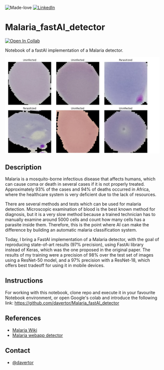 ![Made-love][made-love-shield]
[![LinkedIn][linkedin-shield]][linkedin-url]

# Malaria_fastAI_detector
[![Open In Collab](https://colab.research.google.com/assets/colab-badge.svg)](https://colab.research.google.com/drive/1OpIIpDUA-M9QD-PExdYzXY3FJ8qG3l9i)

Notebook of a fastAI implementation of a Malaria detector.

![Coloring result][product-screenshot]

## Description
Malaria is a mosquito-borne infectious disease that affects humans, which can cause coma or death in several cases if it is not properly treated. Approximately 93% of the cases and 94% of deaths occurred in Africa, where the healthcare system is very deficient due to the lack of resources.

There are several methods and tests which can be used for malaria detection. Microscopic examination of blood is the best known method for diagnosis, but it is a very slow method because a trained technician has to manually examine around 5000 cells and count how many cells has a parasite inside them. Therefore, this is the point where AI can make the difference by building an automatic malaria classification system.

Today, I bring a FastAI implementation of a Malaria detector, with the goal of reproducing state-of-art results (97% precision), using FastAi library instead of Keras, which was the one proposed in the original paper. The results of my training were a precision of 98% over the test set of images using a ResNet-50 model, and a 97% precision with a ResNet-18, which offers best tradeoff for using it in mobile devices.

## Instructions
For working with this notebook, clone repo and execute it in your favourite Notebook environment, or open Google's colab and introduce the following link: https://github.com/davertor/Malaria_fastAI_detector

## References
* [Malaria Wiki](https://en.wikipedia.org/wiki/Malaria )
* [Malaria webapp detector](https://blog.insightdatascience.com/https-blog-insightdatascience-com-malaria-hero-a47d3d5fc4bb)

## Contact
* [@davertor](https://github.com/davertor) 

<!-- MARKDOWN LINKS & IMAGES -->
<!-- https://www.markdownguide.org/basic-syntax/#reference-style-links -->
[product-screenshot]: images/data_input.png
[linkedin-url]: https://linkedin.com/daniel-verdu-torres

[made-love-shield]: https://img.shields.io/badge/-Made%20with%20love%20❤️-orange.svg?style=for-the-badge
[license-shield]: https://img.shields.io/badge/License-GNU-brightgreen.svg?style=for-the-badge
[linkedin-shield]: https://img.shields.io/badge/-LinkedIn-darkblue.svg?style=for-the-badge&logo=linkedin
[twitter-shield]: https://img.shields.io/badge/-Twitter-blue.svg?style=for-the-badge&logo=twitter

